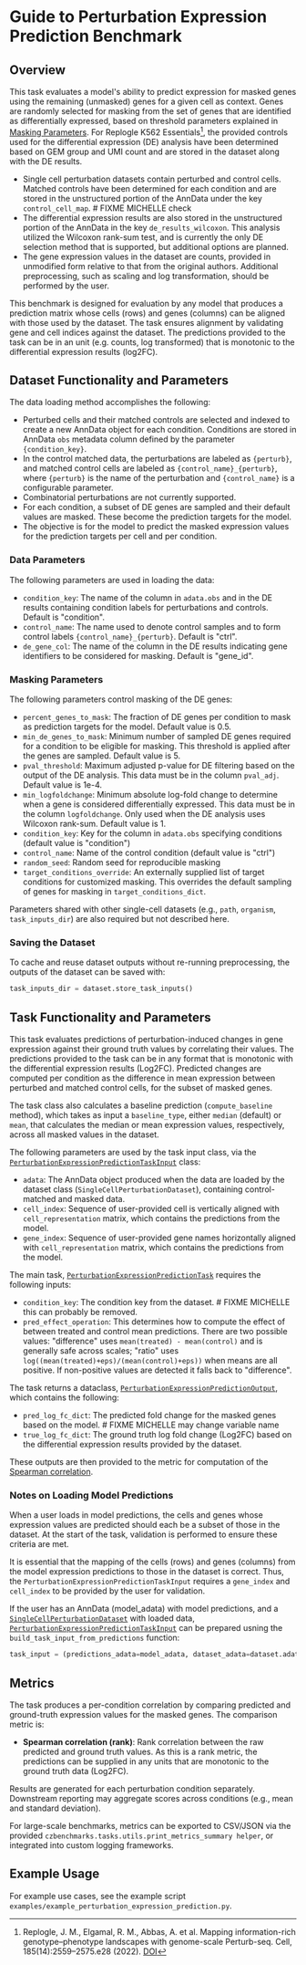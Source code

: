 # Guide to Perturbation Expression Prediction Benchmark

## Overview

This task evaluates a model's ability to predict expression for masked genes using the remaining (unmasked) genes for a given cell as context. Genes are randomly selected for masking from the set of genes that are identified as differentially expressed, based on threshold parameters explained in [Masking Parameters](#masking-parameters). For Replogle K562 Essentials[^replogle-k562-essentials], the provided controls used for the differential expression (DE) analysis have been determined based on GEM group and UMI count and are stored in the dataset along with the DE results.

- Single cell perturbation datasets contain perturbed and control cells. Matched controls have been determined for each condition and are stored in the unstructured portion of the AnnData under the key `control_cell_map`.  # FIXME MICHELLE check
- The differential expression results are also stored in the unstructured portion of the AnnData in the key `de_results_wilcoxon`. This analysis utilized the Wilcoxon rank-sum test, and is currently the only DE selection method that is supported, but additional options are planned. 
- The gene expression values in the dataset are counts, provided in unmodified form relative to that from the original authors. Additional preprocessing, such as scaling and log transformation, should be performed by the user.

This benchmark is designed for evaluation by any model that produces a prediction matrix whose cells (rows) and genes (columns) can be aligned with those used by the dataset. The task ensures alignment by validating gene and cell indices against the dataset. The predictions provided to the task can be in an unit (e.g. counts, log transformed) that is monotonic to the differential expression results (log2FC).

## Dataset Functionality and Parameters

The data loading method accomplishes the following:

- Perturbed cells and their matched controls are selected and indexed to create a new AnnData object for each condition. Conditions are stored in AnnData `obs` metadata column defined by the parameter ``{condition_key}``.
- In the control matched data, the perturbations are labeled as ``{perturb}``, and matched control cells are labeled as ``{control_name}_{perturb}``, where ``{perturb}`` is the name of the perturbation and ``{control_name}`` is a configurable parameter.
- Combinatorial perturbations are not currently supported.
- For each condition, a subset of DE genes are sampled and their default values are masked. These become the prediction targets for the model.
- The objective is for the model to predict the masked expression values for the prediction targets per cell and per condition.

### Data Parameters

The following parameters are used in loading the data:

- `condition_key`: The name of the column in `adata.obs` and in the DE results containing condition labels for perturbations and controls. Default is "condition".
- `control_name`: The name used to denote control samples and to form control labels ``{control_name}_{perturb}``. Default is "ctrl".
- `de_gene_col`: The name of the column in the DE results indicating gene identifiers to be considered for masking. Default is "gene_id".

### Masking Parameters

The following parameters control masking of the DE genes:

- `percent_genes_to_mask`: The fraction of DE genes per condition to mask as prediction targets for the model. Default value is 0.5.
- `min_de_genes_to_mask`: Minimum number of sampled DE genes required for a condition to be eligible for masking. This threshold is applied after the genes are sampled. Default value is 5.
- `pval_threshold`: Maximum adjusted p-value for DE filtering based on the output of the DE analysis. This data must be in the column `pval_adj`. Default value is 1e-4.
- `min_logfoldchange`: Minimum absolute log-fold change to determine when a gene is considered differentially expressed. This data must be in the column `logfoldchange`. Only used when the DE analysis uses Wilcoxon rank-sum. Default value is 1.
- `condition_key`: Key for the column in `adata.obs` specifying conditions (default value is "condition")
- `control_name`: Name of the control condition (default value is "ctrl")
- `random_seed`: Random seed for reproducible masking
- `target_conditions_override`: An externally supplied list of target conditions for customized masking. This overrides the default sampling of genes for masking in `target_conditions_dict`. 

Parameters shared with other single-cell datasets (e.g., `path`, `organism`, `task_inputs_dir`) are also required but not described here.

### Saving the Dataset

To cache and reuse dataset outputs without re-running preprocessing, the outputs of the dataset can be saved with:

```python
task_inputs_dir = dataset.store_task_inputs()
```

## Task Functionality and Parameters 

This task evaluates predictions of perturbation-induced changes in gene expression against their ground truth values by correlating their values. The predictions provided to the task can be in any format that is monotonic with the differential expression results (Log2FC). Predicted changes are computed per condition as the difference in mean expression between perturbed and matched control cells, for the subset of masked genes.

The task class also calculates a baseline prediction (`compute_baseline` method), which takes as input a `baseline_type`, either `median` (default) or `mean`, that calculates the median or mean expression values, respectively, across all masked values in the dataset.

The following parameters are used by the task input class, via the [`PerturbationExpressionPredictionTaskInput`](../autoapi/czbenchmarks/tasks/single_cell/perturbation_expression_prediction/index.html) class:  

- `adata`: The AnnData object produced when the data are loaded by the dataset class (`SingleCellPerturbationDataset`), containing control-matched and masked data.
- `cell_index`: Sequence of user-provided cell is vertically aligned with `cell_representation` matrix, which contains the predictions from the model.
- `gene_index`: Sequence of user-provided gene names horizontally aligned with `cell_representation` matrix, which contains the predictions from the model.

The main task, [`PerturbationExpressionPredictionTask`](../autoapi/czbenchmarks/tasks/single_cell/perturbation_expression_prediction/index.html) requires the following inputs:

- `condition_key`: The condition key from the dataset. # FIXME MICHELLE this can probably be removed.
- `pred_effect_operation`: This determines how to compute the effect of between treated and control mean predictions. There are two possible values: "difference" uses `mean(treated) - mean(control)` and is generally safe across scales; "ratio" uses `log((mean(treated)+eps)/(mean(control)+eps))` when means are all positive. If non-positive values are detected it falls back to "difference".

The task returns a dataclass, [`PerturbationExpressionPredictionOutput`](../autoapi/czbenchmarks/tasks/single_cell/perturbation_expression_prediction/index.html), which contains the following:

- `pred_log_fc_dict`: The predicted fold change for the masked genes based on the model. # FIXME MICHELLE may change variable name
- `true_log_fc_dict`: The ground truth log fold change (Log2FC) based on the differential expression results provided by the dataset.

These outputs are then provided to the metric for computation of the [Spearman correlation](../autoapi/czbenchmarks/metrics/implementations/index.html).


### Notes on Loading Model Predictions

When a user loads in model predictions, the cells and genes whose expression values are predicted should each be a subset of those in the dataset. At the start of the task, validation is performed to ensure these criteria are met. 

It is essential that the mapping of the cells (rows) and genes (columns) from the model expression predictions to those in the dataset is correct. Thus, the `PerturbationExpressionPredictionTaskInput` requires a `gene_index` and `cell_index` to be provided by the user for validation.

If the user has an AnnData (model_adata) with model predictions, and a [`SingleCellPerturbationDataset`]() with loaded data, [`PerturbationExpressionPredictionTaskInput`]() can be prepared usning the `build_task_input_from_predictions` function:

  ```python
  task_input = (predictions_adata=model_adata, dataset_adata=dataset.adata)
  ```

## Metrics

The task produces a per-condition correlation by comparing predicted and ground-truth expression values for the masked genes. The comparison metric is:

- **Spearman correlation (rank)**: Rank correlation between the raw predicted and ground truth values. As this is a rank metric, the predictions can be supplied in any units that are monotonic to the ground truth data (Log2FC).


Results are generated for each perturbation condition separately. Downstream reporting may aggregate scores across conditions (e.g., mean and standard deviation).

For large-scale benchmarks, metrics can be exported to CSV/JSON via the provided `czbenchmarks.tasks.utils.print_metrics_summary helper`, or integrated into custom logging frameworks.

## Example Usage

For example use cases, see the example script `examples/example_perturbation_expression_prediction.py`. 

[^replogle-k562-essentials]: Replogle, J. M., Elgamal, R. M., Abbas, A. et al. Mapping information-rich genotype–phenotype landscapes with genome-scale Perturb-seq. Cell, 185(14):2559–2575.e28 (2022). [DOI](https://doi.org/10.1016/j.cell.2022.05.013)
